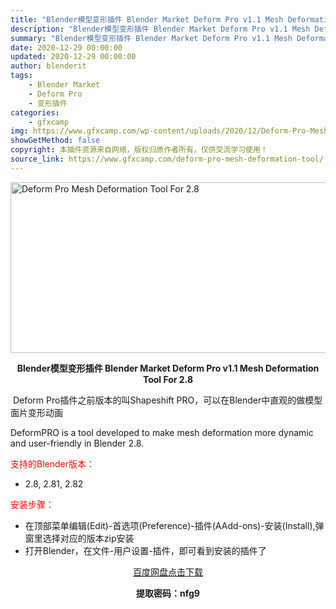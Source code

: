 ```yaml
---
title: "Blender模型变形插件 Blender Market Deform Pro v1.1 Mesh Deformation Tool For 2.8"
description: "Blender模型变形插件 Blender Market Deform Pro v1.1 Mesh Deformation Tool For 2.8  Deform Pro插件之前版本的叫Shapes..."
summary: "Blender模型变形插件 Blender Market Deform Pro v1.1 Mesh Deformation Tool For 2.8  Deform Pro插件之前版本的叫Shapes..."
date: 2020-12-29 00:00:00
updated: 2020-12-29 00:00:00
author: blenderit
tags: 
    - Blender Market
    - Deform Pro
    - 变形插件
categories:
    - gfxcamp
img: https://www.gfxcamp.com/wp-content/uploads/2020/12/Deform-Pro-Mesh-Deformation-Tool-For-2.8.jpg
showGetMethod: false
copyright: 本插件资源来自网络，版权归原作者所有，仅供交流学习使用！
source_link: https://www.gfxcamp.com/deform-pro-mesh-deformation-tool/
---
```

<div><p><img decoding="async" class="aligncenter size-full wp-image-91532" src="https://www.gfxcamp.com/wp-content/uploads/2020/12/Deform-Pro-Mesh-Deformation-Tool-For-2.8.jpg" data-src="https://www.gfxcamp.com/wp-content/uploads/2020/12/Deform-Pro-Mesh-Deformation-Tool-For-2.8.jpg" alt="Deform Pro Mesh Deformation Tool For 2.8" width="590" height="273" data-srcset="https://www.gfxcamp.com/wp-content/uploads/2020/12/Deform-Pro-Mesh-Deformation-Tool-For-2.8.jpg 590w, https://www.gfxcamp.com/wp-content/uploads/2020/12/Deform-Pro-Mesh-Deformation-Tool-For-2.8-150x69.jpg 150w, https://www.gfxcamp.com/wp-content/uploads/2020/12/Deform-Pro-Mesh-Deformation-Tool-For-2.8-160x74.jpg 160w, https://www.gfxcamp.com/wp-content/uploads/2020/12/Deform-Pro-Mesh-Deformation-Tool-For-2.8-520x241.jpg 520w" data-sizes="(max-width: 590px) 100vw, 590px"></p><p style="text-align: center;"><strong>Blender模型变形插件 Blender Market Deform Pro v1.1 Mesh Deformation Tool For 2.8</strong></p><p style="text-align: left;"> Deform Pro插件之前版本的叫Shapeshift PRO，可以在Blender中直观的做模型面片变形动画</p><p style="text-align: left;">DeformPRO is a tool developed to make mesh deformation more dynamic and user-friendly in Blender 2.8.</p><p style="text-align: left;"><span style="color: #ff0000;">支持的Blender版本：</span></p><ul>
<li style="text-align: left;">2.8, 2.81, 2.82</li>
</ul><p style="text-align: left;"><span style="color: #ff0000;">安装步骤：</span></p><ul>
<li>在顶部菜单编辑(Edit)-首选项(Preference)-插件(AAdd-ons)-安装(Install),弹窗里选择对应的版本zip安装</li>
<li>打开Blender，在文件-用户设置-插件，即可看到安装的插件了</li>
</ul><p style="text-align: center;"><a class="maxbutton-3 maxbutton maxbutton-baidu" target="_blank" rel="noopener" href="https://pan.baidu.com/s/1n0-l_JpX-RNpBirLEuLkyA"><span class="mb-text">百度网盘点击下载</span></a></p><p style="text-align: center;"><strong>提取密码：nfg9</strong></p></div>